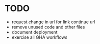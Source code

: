 # TODO

- request change in url for link continue url
- remove unused code and other files
- document deployment
- exercise all GHA workflows